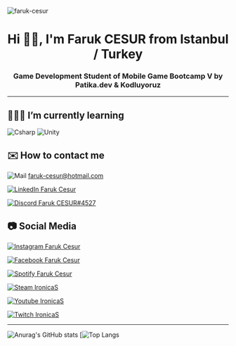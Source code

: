 <p align="left"> <img src="https://komarev.com/ghpvc/?username=faruk-cesur" alt="faruk-cesur" /> </p>
<h1 align="center">Hi 👋🏻, I'm Faruk CESUR from Istanbul / Turkey
<h3 align="center">Game Development Student of Mobile Game Bootcamp V by Patika.dev & Kodluyoruz





----
  
## 👨🏻‍💻 I’m currently learning

![Csharp](https://i.ibb.co/fQHDQRp/Background.png)
![Unity](https://i.ibb.co/qCnfWw9/Background-1.png)


## ✉️ How to contact me

![Mail](https://i.ibb.co/wYK4D81/iconfinder-6296671-microsoft-office-office365-outlook-icon-32px.png)
<a href="mailto:faruk-cesur@hotmail.com"> faruk-cesur@hotmail.com </a>

[![LinkedIn](https://i.ibb.co/3fHd1cc/linkedin-socialnetwork-17441.png) Faruk Cesur](https://www.linkedin.com/in/faruk-cesur/)

[![Discord](https://i.ibb.co/LY0rmr5/dc.png) Faruk CESUR#4527](https://discordapp.com/users/740301788015755304/)

## 📷 Social Media

[![Instagram](https://i.ibb.co/VBFN4DG/instagram-1.png) Faruk Cesur](https://www.instagram.com/farukces/)

[![Facebook](https://i.ibb.co/QC9Vp8M/fb.png) Faruk Cesur](https://www.facebook.com/farukces/)

[![Spotify](https://i.ibb.co/cJ3yB7P/spot.png) Faruk Cesur](https://open.spotify.com/user/11132803815)

[![Steam](https://i.ibb.co/M7cTNVL/iconfinder-4177739-games-gaming-steam-icon-32px.png) IronicaS](https://steamcommunity.com/id/IronicaS/)

[![Youtube](https://i.ibb.co/vQSKjjS/ytube.png) IronicaS](https://www.youtube.com/IronicaS1)

[![Twitch](https://i.ibb.co/HHHRf7j/tw.png) IronicaS](https://www.twitch.tv/ironicas)


----

![Anurag's GitHub stats](https://github-readme-stats.vercel.app/api?username=faruk-cesur&show_icons=true&theme=radical)
[![Top Langs](https://github-readme-stats.vercel.app/api/top-langs/?username=faruk-cesur&show_icons=true&theme=radical)

<!--
**faruk-cesur/faruk-cesur** is a ✨ _special_ ✨ repository because its `README.md` (this file) appears on your GitHub profile.

Here are some ideas to get you started:

- 🔭 I’m currently working on ...
- 🌱 I’m currently learning ...
- 👯 I’m looking to collaborate on ...
- 🤔 I’m looking for help with ...
- 💬 Ask me about ...
- 📫 How to reach me: ...
- 😄 Pronouns: ...
- ⚡ Fun fact: ...
-->
